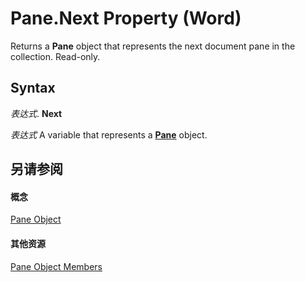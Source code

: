 
# Pane.Next Property (Word)

Returns a  **Pane** object that represents the next document pane in the collection. Read-only.


## Syntax

 _表达式_. **Next**

 _表达式_ A variable that represents a **[Pane](4a0c2690-d9d2-4e34-fef4-cc41365f5251.md)** object.


## 另请参阅


#### 概念


[Pane Object](4a0c2690-d9d2-4e34-fef4-cc41365f5251.md)
#### 其他资源


[Pane Object Members](http://msdn.microsoft.com/library/e0739460-3209-f981-71ea-80a5ea7f8935%28Office.15%29.aspx)